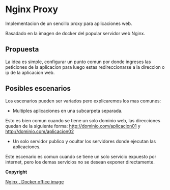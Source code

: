 # Nginx Proxy

Implementacion de un sencillo proxy para aplicaciones web.

Basadado en la imagen de docker del popular servidor web Nginx.

## Propuesta

La idea es simple, configurar un punto comun por donde ingreses las peticiones de la aplicacion para luego estas redireccionarse a la direccion o ip de la aplicacion web.

## Posibles escenarios

Los escenarios pueden ser variados pero explicaremos los mas comunes:

- Multiples aplicaciones en una subcarpeta separada.

Esto es bien comun cuando se tiene un solo dominio web, las direcciones quedan de la siguiente forma: http://dominio.com/aplicacion01 y http://dominio.com/aplicacion02

- Un solo servidor publico y ocultar los servidores donde ejecutan las aplicaciones.

Este escenario es comun cuando se tiene un solo servicio expuesto por internet, pero los demas servicios no se desean exponer directamente.

**Copyright**

[Nginx , Docker office image ](https://hub.docker.com/_/nginx)
